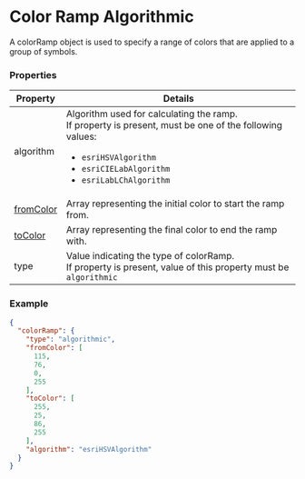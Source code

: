 # Color Ramp Algorithmic

A colorRamp object is used to specify a range of colors that are applied to a group of symbols.

### Properties

| Property | Details
| --- | ---
| algorithm | Algorithm used for calculating the ramp.<br>If property is present, must be one of the following values: <ul><li>`esriHSVAlgorithm`</li><li>`esriCIELabAlgorithm`</li><li>`esriLabLChAlgorithm`</li></ul>
| [fromColor](color.md) | Array representing the initial color to start the ramp from.
| [toColor](color.md) | Array representing the final color to end the ramp with.
| type | Value indicating the type of colorRamp.<br>If property is present, value of this property must be `algorithmic`


### Example

```json
{
  "colorRamp": {
    "type": "algorithmic",
    "fromColor": [
      115,
      76,
      0,
      255
    ],
    "toColor": [
      255,
      25,
      86,
      255
    ],
    "algorithm": "esriHSVAlgorithm"
  }
}
```

